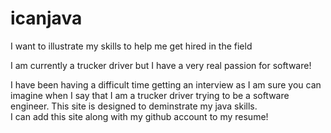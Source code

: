 # icanjava
I want to illustrate my skills to help me get hired in the field

I am currently a trucker driver but I have a very real passion for software!

I have been having a difficult time getting an interview as I am sure you can imagine when I say that I am a trucker driver trying to be a software engineer.
This site is designed to deminstrate my java skills.  
I can add this site along with my github account to my resume!

